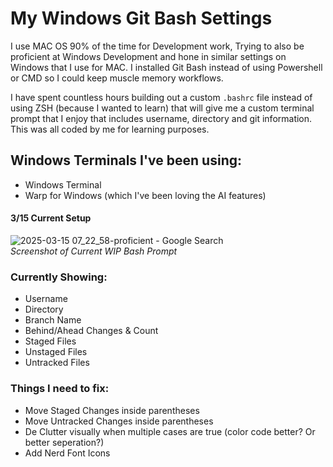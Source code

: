 # My Windows Git Bash Settings

I use MAC OS 90% of the time for Development work, Trying to also be proficient at Windows Development and hone in similar settings on Windows that I use for MAC. I installed Git Bash instead of using Powershell or CMD so I could keep muscle memory workflows. 

I have spent countless hours building out a custom `.bashrc` file instead of using ZSH (because I wanted to learn) that will give me a custom terminal prompt that I enjoy that includes username, directory and git information. This was all coded by me for learning purposes.

## Windows Terminals I've been using:
- Windows Terminal
- Warp for Windows (which I've been loving the AI features)

#### 3/15 Current Setup
![2025-03-15 07_22_58-proficient - Google Search](https://github.com/user-attachments/assets/510fc541-d91e-4019-a5ea-6a4ae32a5715)<br>*Screenshot of Current WIP Bash Prompt*

### Currently Showing:
- Username
- Directory
- Branch Name
- Behind/Ahead Changes & Count
- Staged Files
- Unstaged Files
- Untracked Files

### Things I need to fix:
- Move Staged Changes inside parentheses
- Move Untracked Changes inside parentheses
- De Clutter visually when multiple cases are true (color code better? Or better seperation?)
- Add Nerd Font Icons
